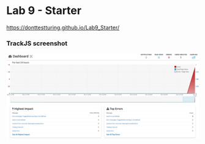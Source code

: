 # Lab 9 - Starter    

https://donttestturing.github.io/Lab9_Starter/    

### TrackJS screenshot    
![JSTrack Reporting Screenshot](screenshots/TrackJS%20reporting.png)
